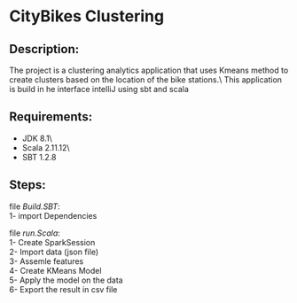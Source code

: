 # CityBikes Clustering
 

## Description:
The project is a clustering analytics application that uses Kmeans method to create clusters based on the location of the bike stations.\ 
This application is build in he interface intelliJ using sbt and scala


## Requirements:
- JDK 8.1\
- Scala 2.11.12\
- SBT 1.2.8

## Steps:
  file *Build.SBT*: \
1- import Dependencies

  file *run.Scala*:\
1- Create SparkSession\
2- Import data (json file)\
3- Assemle features\
4- Create KMeans Model\
5- Apply the model on the data\
6- Export the result in csv file
